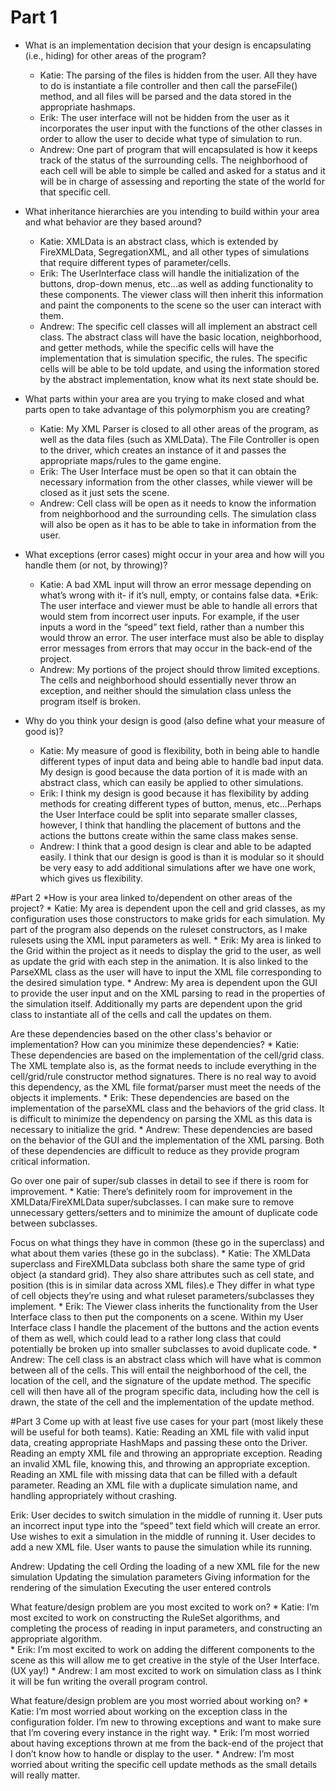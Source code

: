 # Part 1
* What is an implementation decision that your design is encapsulating (i.e., hiding) for other areas of the program?
    * Katie: The parsing of the files is hidden from the user. All they have to do is instantiate a file controller and then call the parseFile() method, and all files will be parsed and the data stored in the appropriate hashmaps.
    * Erik: The user interface will not be hidden from the user as it incorporates the user input with the functions of the other classes in order to allow the user to decide what type of simulation to run.
    * Andrew: One part of program that will encapsulated is how it keeps track of the status of the surrounding cells. The neighborhood of each cell will be able to simple be called and asked for a status and it will be in charge of assessing and reporting the state of the world for that specific cell. 

* What inheritance hierarchies are you intending to build within your area and what behavior are they based around?
    * Katie: XMLData is an abstract class, which is extended by FireXMLData, SegregationXML, and all other types of simulations that require different types of parameter/cells.
    * Erik: The UserInterface class will handle the initialization of the buttons, drop-down menus, etc...as well as adding functionality to these components. The viewer class will then inherit this information and paint the components to the scene so the user can interact with them.
    * Andrew: The specific cell classes will all implement an abstract cell class. The abstract class will have the basic location, neighborhood, and getter methods, while the specific cells will have the implementation that is simulation specific, the rules. The specific cells will be able to be told update, and using the information stored by the abstract implementation, know what its next state should be.

* What parts within your area are you trying to make closed and what parts open to take advantage of this polymorphism you are creating?
    * Katie: My XML Parser is closed to all other areas of the program, as well as the data files (such as XMLData). The File Controller is open to the driver, which creates an instance of it and passes the appropriate maps/rules to the game engine. 
    * Erik: The User Interface must be open so that it can obtain the necessary information from the other classes, while viewer will be closed as it just sets the scene.
    * Andrew: Cell class will be open as it needs to know the information from neighborhood and the surrounding cells. The simulation class will also be open as it has to be able to take in information from the user.

* What exceptions (error cases) might occur in your area and how will you handle them (or not, by throwing)?
    * Katie: A bad XML input will throw an error message depending on what’s wrong with it- if it’s null, empty, or contains false data. 
    *Erik: The user interface and viewer must be able to handle all errors that would stem from incorrect user inputs. For example, if the user inputs a word in the “speed” text field, rather than a number this would throw an error. The user interface must also be able to display error messages from errors that may occur in the back-end of the project.
    * Andrew: My portions of the project should throw limited exceptions. The cells and neighborhood should essentially never throw an exception, and neither should the simulation class unless the program itself is broken.  

* Why do you think your design is good (also define what your measure of good is)?
    * Katie: My measure of good is flexibility, both in being able to handle different types of input data and being able to handle bad input data. My design is good because the data portion of it is made with an abstract class, which can easily be applied to other simulations. 
    * Erik: I think my design is good because it has flexibility by adding methods for creating different types of button, menus, etc...Perhaps the User Interface could be split into separate smaller classes, however, I think that handling the placement of buttons and the actions the buttons create within the same class makes sense.
    * Andrew: I think that a good design is clear and able to be adapted easily. I think that our design is good is than it is modular so it should be very easy to add additional simulations after we have one work, which gives us flexibility.

#Part 2
*How is your area linked to/dependent on other areas of the project?
    * Katie: My area is dependent upon the cell and grid classes, as my configuration uses those constructors to make grids for each simulation. My part of the program also depends on the ruleset constructors, as I make rulesets using the XML input parameters as well. 
    * Erik: My area is linked to the Grid within the project as it needs to display the grid to the user, as well as update the grid with each step in the animation. It is also linked to the ParseXML class as the user will have to input the XML file corresponding to the desired simulation type.
    * Andrew: My area is dependent upon the GUI to provide the user input and on the XML parsing to read in the properties of the simulation itself. Additionally my parts are dependent upon the grid class to instantiate all of the cells and call the updates on them.

Are these dependencies based on the other class's behavior or implementation? How can you minimize these dependencies?
    * Katie:  These dependencies are based on the implementation of the cell/grid class. The XML template also is, as the format needs to include everything in the cell/grid/rule constructor method signatures. There is no real way to avoid this dependency, as the XML file format/parser must meet the needs of the objects it implements. 
    * Erik: These dependencies are based on the implementation of the parseXML class and the behaviors of the grid class. It is difficult to minimize the dependency on parsing the XML as this data is necessary to initialize the grid.
    * Andrew: These dependencies are based on the behavior of the GUI and the implementation of the XML parsing. Both of these dependencies are difficult to reduce as they provide program critical information.


Go over one pair of super/sub classes in detail to see if there is room for improvement.
    * Katie: There’s definitely room for improvement in the XMLData/FireXMLData super/subclasses. I can make sure to remove unnecessary getters/setters and to minimize the amount of duplicate code between subclasses. 

Focus on what things they have in common (these go in the superclass) and what about them varies (these go in the subclass).
    * Katie: The XMLData superclass and FireXMLData subclass both share the same type of grid object (a standard grid). They also share attributes such as cell state, and position (this is in similar data across XML files).e They differ in what type of cell objects they’re using and what ruleset parameters/subclasses they implement. 
    * Erik: The Viewer class inherits the functionality from the User Interface class to then put the components on a scene. Within my User Interface class I handle the placement of the buttons and the action events of them as well, which could lead to a rather long class that could potentially be broken up into smaller subclasses to avoid duplicate code.
    * Andrew: The cell class is an abstract class which will have what is common between all of the cells. This will entail the neighborhood of the cell, the location of the cell, and the signature of the update method. The specific cell will then have all of the program specific data, including how the cell is drawn, the state of the cell and the implementation of the update method.

#Part 3
Come up with at least five use cases for your part (most likely these will be useful for both teams).
Katie:
Reading an XML file with valid input data, creating appropriate HashMaps and passing these onto the Driver.
Reading an empty XML file and throwing an appropriate exception.
Reading an invalid XML file, knowing this, and throwing an appropriate exception. 
Reading an XML file with missing data that can be filled with a default parameter.
Reading an XML file with a duplicate simulation name, and handling appropriately without crashing. 

Erik:
User decides to switch simulation in the middle of running it.
User puts an incorrect input type into the “speed” text field which will create an error.
Use wishes to exit a simulation in the middle of running it.
User decides to add a new XML file.
User wants to pause the simulation while its running.



Andrew:
Updating the cell
Ording the loading of a new XML file for the new simulation
Updating the simulation parameters
Giving information for the rendering of the simulation
Executing the user entered controls 


 

What feature/design problem are you most excited to work on?
    * Katie: I’m most excited to work on constructing the RuleSet algorithms, and completing the process of reading in input parameters, and constructing an appropriate algorithm.  
    * Erik: I’m most excited to work on adding the different components to the scene as this will allow me to get creative in the style of the User Interface. (UX yay!)
    * Andrew: I am most excited to work on simulation class as I think it will be fun writing the overall program control.

What feature/design problem are you most worried about working on?
    * Katie: I’m most worried about working on the exception class in the configuration folder. I’m new to throwing exceptions and want to make sure that I’m covering every instance in the right way. 
    * Erik: I’m most worried about having exceptions thrown at me from the back-end of the project that I don’t know how to handle or display to the user.
    * Andrew: I’m most worried about writing the specific cell update methods as the small details will really matter.

